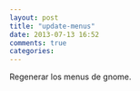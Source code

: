 ```yaml
---
layout: post
title: "update-menus"
date: 2013-07-13 16:52
comments: true
categories: 
---
```

Regenerar los menus de gnome.

